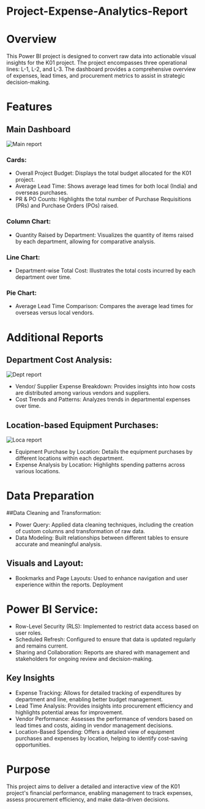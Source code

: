 # Project-Expense-Analytics-Report

   # Overview

This Power BI project is designed to convert raw data into actionable visual insights for the K01 project. The project encompasses three operational lines: L-1, L-2, and L-3. The dashboard provides a comprehensive overview of expenses, lead times, and procurement metrics to assist in strategic decision-making.

   # Features

   ## Main Dashboard

![Main report](https://github.com/user-attachments/assets/6eb035c5-4f03-4cbe-9263-0d9d27dde63e)

   ### Cards:

   * Overall Project Budget: Displays the total budget allocated for the K01 project.
   * Average Lead Time: Shows average lead times for both local (India) and overseas purchases.
   * PR & PO Counts: Highlights the total number of Purchase Requisitions (PRs) and Purchase Orders (POs) raised.
   ### Column Chart:

   * Quantity Raised by Department: Visualizes the quantity of items raised by each department, allowing for comparative analysis.
   ### Line Chart:

   * Department-wise Total Cost: Illustrates the total costs incurred by each department over time.
   ### Pie Chart:

   * Average Lead Time Comparison: Compares the average lead times for overseas versus local vendors.

# Additional Reports

   ## Department Cost Analysis:

![Dept  report](https://github.com/user-attachments/assets/cb55cbe1-677d-424e-95ab-1e8229812bb4)


   * Vendor/ Supplier Expense Breakdown: Provides insights into how costs are distributed among various vendors and suppliers.
   * Cost Trends and Patterns: Analyzes trends in departmental expenses over time.
   ## Location-based Equipment Purchases:

   ![Loca report](https://github.com/user-attachments/assets/cf885534-1a50-4c0f-8d02-8c93e0d9ad4a)

   * Equipment Purchase by Location: Details the equipment purchases by different locations within each department.
   * Expense Analysis by Location: Highlights spending patterns across various locations.
   # Data Preparation
   ##Data Cleaning and Transformation:

   * Power Query: Applied data cleaning techniques, including the creation of custom columns and transformation of raw data.
   * Data Modeling: Built relationships between different tables to ensure accurate and meaningful analysis.
   ## Visuals and Layout:

   * Bookmarks and Page Layouts: Used to enhance navigation and user experience within the reports.
Deployment
   # Power BI Service:
   * Row-Level Security (RLS): Implemented to restrict data access based on user roles.
   * Scheduled Refresh: Configured to ensure that data is updated regularly and remains current.
   * Sharing and Collaboration: Reports are shared with management and stakeholders for ongoing review and decision-making.
   ## Key Insights
   * Expense Tracking: Allows for detailed tracking of expenditures by department and line, enabling better budget management.
   * Lead Time Analysis: Provides insights into procurement efficiency and highlights potential areas for improvement.
   * Vendor Performance: Assesses the performance of vendors based on lead times and costs, aiding in vendor management decisions.
   * Location-Based Spending: Offers a detailed view of equipment purchases and expenses by location, helping to identify cost-saving opportunities.
   # Purpose
This project aims to deliver a detailed and interactive view of the K01 project's financial performance, enabling management to track expenses, assess procurement efficiency, and make data-driven decisions.
